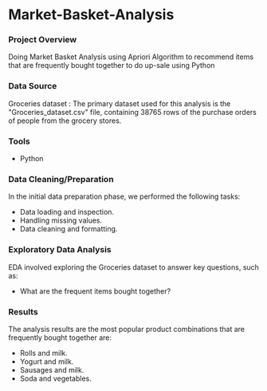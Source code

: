 # Market-Basket-Analysis


### Project Overview
Doing Market Basket Analysis using Apriori Algorithm to recommend items that are frequently bought together to do up-sale using Python

### Data Source
Groceries dataset : The primary dataset used for this analysis is the "Groceries_dataset.csv" file, containing 38765 rows of the purchase orders of people from the grocery stores. 

### Tools
- Python

### Data Cleaning/Preparation
In the initial data preparation phase, we performed the following tasks:

 - Data loading and inspection.
 - Handling missing values.
 - Data cleaning and formatting.

### Exploratory Data Analysis
EDA involved exploring the Groceries dataset to answer key questions, such as:

 - What are the frequent items bought together?

### Results
The analysis results are the most popular product combinations that are frequently bought together are:
 - Rolls and milk.
 - Yogurt and milk.
 - Sausages and milk.
 - Soda and vegetables.
